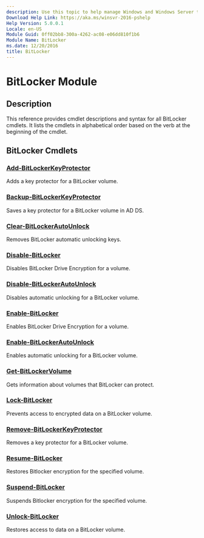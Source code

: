 ```yaml
---
description: Use this topic to help manage Windows and Windows Server technologies with Windows PowerShell.
Download Help Link: https://aka.ms/winsvr-2016-pshelp
Help Version: 5.0.0.1
Locale: en-US
Module Guid: 0ff02bb8-300a-4262-ac08-e06dd810f1b6
Module Name: BitLocker
ms.date: 12/20/2016
title: BitLocker
---
```


# BitLocker Module
## Description
This reference provides cmdlet descriptions and syntax for all BitLocker cmdlets. It lists the cmdlets in alphabetical order based on the verb at the beginning of the cmdlet.

## BitLocker Cmdlets
### [Add-BitLockerKeyProtector](./Add-BitLockerKeyProtector.md)
Adds a key protector for a BitLocker volume.

### [Backup-BitLockerKeyProtector](./Backup-BitLockerKeyProtector.md)
Saves a key protector for a BitLocker volume in AD DS.

### [Clear-BitLockerAutoUnlock](./Clear-BitLockerAutoUnlock.md)
Removes BitLocker automatic unlocking keys.

### [Disable-BitLocker](./Disable-BitLocker.md)
Disables BitLocker Drive Encryption for a volume.

### [Disable-BitLockerAutoUnlock](./Disable-BitLockerAutoUnlock.md)
Disables automatic unlocking for a BitLocker volume.

### [Enable-BitLocker](./Enable-BitLocker.md)
Enables BitLocker Drive Encryption for a volume.

### [Enable-BitLockerAutoUnlock](./Enable-BitLockerAutoUnlock.md)
Enables automatic unlocking for a BitLocker volume.

### [Get-BitLockerVolume](./Get-BitLockerVolume.md)
Gets information about volumes that BitLocker can protect.

### [Lock-BitLocker](./Lock-BitLocker.md)
Prevents access to encrypted data on a BitLocker volume.

### [Remove-BitLockerKeyProtector](./Remove-BitLockerKeyProtector.md)
Removes a key protector for a BitLocker volume.

### [Resume-BitLocker](./Resume-BitLocker.md)
Restores Bitlocker encryption for the specified volume.

### [Suspend-BitLocker](./Suspend-BitLocker.md)
Suspends Bitlocker encryption for the specified volume.

### [Unlock-BitLocker](./Unlock-BitLocker.md)
Restores access to data on a BitLocker volume.


